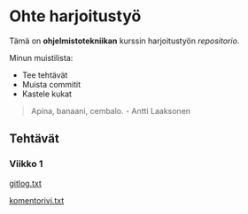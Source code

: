 # Ohte harjoitustyö

Tämä on **ohjelmistotekniikan** kurssin harjoitustyön *repositorio*.

Minun muistilista:

* Tee tehtävät
* Muista commitit
* Kastele kukat

> Apina, banaani, cembalo. - Antti Laaksonen

## Tehtävät
### Viikko 1
[gitlog.txt](https://github.com/asianomainen/ot-harjoitustyo/blob/master/laskarit/viikko1/gitlog.txt)

[komentorivi.txt](https://github.com/asianomainen/ot-harjoitustyo/blob/master/laskarit/viikko1/komentorivi.txt)
